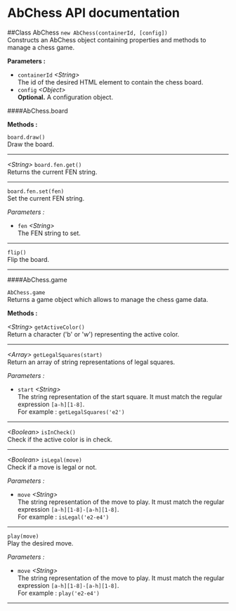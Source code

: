 # AbChess API documentation

##Class AbChess
<code>new AbChess(containerId, [config])</code>
<br>Constructs an AbChess object containing properties and methods to manage a chess game.

**Parameters :**
* <code>containerId</code> *\<String\>*
<br>The id of the desired HTML element to contain the chess board.
* <code>config</code> *\<Object\>*
<br>**Optional.** A configuration object.

####AbChess.board

**Methods :**

<code>board.draw()</code>
<br>Draw the board.
<hr>

*\<String\>* <code>board.fen.get()</code>
<br>Returns the current FEN string.
<hr>

<code>board.fen.set(fen)</code>
<br>Set the current FEN string.

*Parameters :*
* <code>fen</code> *\<String\>*
<br>The FEN string to set.

<hr>

<code>flip()</code>
<br>Flip the board.
<hr>

####AbChess.game

<code>AbChess.game</code>
<br>Returns a game object which allows to manage the chess game data.

**Methods :**

*\<String\>* <code>getActiveColor()</code>
<br>Return a character ('b' or 'w') representing the active color.

<hr>

*\<Array\>* <code>getLegalSquares(start)</code>
<br>Return an array of string representations of legal squares.

*Parameters :*
* <code>start</code> *\<String\>*
<br>The string representation of the start square. It must match the regular expression <code>[a-h][1-8]</code>.
<br>For example : <code>getLegalSquares('e2')</code>

<hr>

*\<Boolean\>* <code>isInCheck()</code>
<br>Check if the active color is in check.

<hr>

*\<Boolean\>* <code>isLegal(move)</code>
<br>Check if a move is legal or not.

*Parameters :*
* <code>move</code> *\<String\>*
<br>The string representation of the move to play. It must match the regular expression <code>[a-h][1-8]-[a-h][1-8]</code>.
<br>For example : <code>isLegal('e2-e4')</code>

<hr>

<code>play(move)</code>
<br>Play the desired move.

*Parameters :*
* <code>move</code> *\<String\>*
<br>The string representation of the move to play. It must match the regular expression <code>[a-h][1-8]-[a-h][1-8]</code>.
<br>For example : <code>play('e2-e4')</code>

<hr>
